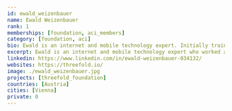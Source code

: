 ```yaml
---
id: ewald_weizenbauer
name: Ewald Weizenbauer
rank: 1
memberships: [foundation, aci_members]
category: [foundation, aci]
bio: Ewald is an internet and mobile technology expert. Initially trained as an electrical engineer at the technical university in Vienna, he worked for Hewlett Packard, Silicon Graphics/SGI, co-founded Austria’s first internet service provider EU-Net (later sold to KPN), co-founded Aspective Ltd, a mobile CRM application service provider (later sold to Vodafone Group Plc). In 2006 he joined Global Equity Partners as a partner, where he focused on early-stage technology investments, helped companies to grow and investors to realize successful exits. Since 2012 Ewald is an active angle-investor in the sector of disruptive and sustainable internet technology. Ewald is a father of 2 boys and enjoys mountaineering, golf, music and reading.
excerpt: Ewald is an internet and mobile technology expert who worked at Hewlett Packard, Silicon Graphics/SGI, and co-founded Austrai's first Internet service provider, EU-Net.
linkedin: https://www.linkedin.com/in/ewald-weizenbauer-034132/
websites: https://threefold.io/
image: ./ewald_weizenbauer.jpg
projects: [threefold_foundation]
countries: [Austria]
cities: [Vienna]
private: 0
---
```


